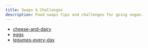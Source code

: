 ```yaml
---
title: Swaps & Challenges
description: Food swaps tips and challenges for going vegan.
---
```


- [cheese-and-dairy](./swaps-challenges/cheese-and-dairy)     
- [eggs](./swaps-challenges/eggs)              
- [legumes-every-day](./swaps-challenges/legumes-every-day)